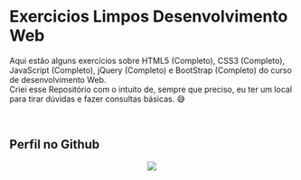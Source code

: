 # Exercicios Limpos Desenvolvimento Web
Aqui estão alguns exercícios sobre HTML5 (Completo), CSS3 (Completo), JavaScript (Completo), jQuery (Completo) e BootStrap (Completo) do curso de desenvolvimento Web.\
Criei esse Repositório com o intuito de, sempre que preciso, eu ter um local para tirar dúvidas e fazer consultas básicas. :sweat_smile:

&nbsp;&nbsp;&nbsp;&nbsp;&nbsp;&nbsp;&nbsp;&nbsp;&nbsp;&nbsp;&nbsp;&nbsp;&nbsp;&nbsp;&nbsp;&nbsp;&nbsp;&nbsp;&nbsp;&nbsp;

## Perfil no Github

<p align="center">
    <a href="https://github.com/CMLeonardo">
        <img  src="https://img.shields.io/badge/GitHub-100000?style=for-the-badge&logo=github&logoColor=white&link=https://https://github.com/CMLeonardo">
    </a>
